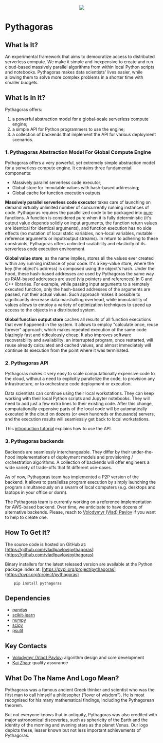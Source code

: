 <div align="center">
  <img src="http://vlpavlov.org/Pythagoras-Logo3.svg"><br>
</div>

# Pythagoras

## What Is It?

An experimental framework that aims to democratize access to distributed serverless compute. 
We make it simple and inexpensive to create and run cloud-based massively parallel algorithms 
from within local Python scripts and notebooks. Pythagoras makes data scientists' lives easier, 
while allowing them to solve more complex problems in a shorter time with smaller budgets.

## What Is In It?
Pythagoras offers:
1. a powerful abstraction model for a global-scale serverless compute engine;
2. a simple API for Python programmers to use the engine;
3. a collection of backends that implement the API for various deployment scenarios.

### 1. Pythagoras Abstraction Model For Global Compute Engine

Pythagoras offers a very powerful, yet extremely simple abstraction model for a serverless compute engine. 
It contains three fundamental components:
* Massively parallel serverless code executor; 
* Global store for immutable values with hash-based addressing; 
* Global cache for function execution outputs.

**Massively parallel serverless code executor** takes care of launching on demand 
virtually unlimited number of concurrently running instances of code. Pythagoras requires the parallelized code 
to be packaged into [pure](https://en.wikipedia.org/wiki/Pure_function) functions. 
A function is considered pure when it is fully deterministic 
(it's output value depends solidly on input arguments, 
the function return values are identical for identical arguments), 
and function execution has no side effects (no mutation of local static variables, non-local variables, 
mutable reference arguments or input/output streams). 
In return to adhering to these constraints, Pythagoras offers unlimited scalability 
and elasticity of its serverless code execution environment.

**Global value store**, as the name implies, stores all the values ever created within any running instance of your code. 
It's a key-value store, where the key (the object's address) is composed using the object's hash.
Under the hood, these hash-based addresses are used by Pythagoras the same way as RAM-based addresses are used
(via pointers and references) in C and C++ libraries. For example, 
while passing input arguments to a remotely executed function, 
only the hash-based addresses of the arguments are passed, 
not their actual values. Such approach makes it possible to significantly decrease data marshalling overhead, 
while immutability of values allows to employ a variety of optimization techniques to speed up 
access to the objects in a distributed system.

**Global function output store** caches all results of all function executions that ever happened in the system. 
It allows to employ "calculate once, reuse forever" approach, which makes repeated execution of the same code 
blazingly fast and ridiculously cheap. It also improves software recoverability and availability: 
an interrupted program, once restarted, will reuse already calculated and cached values, 
and almost immediately will continue its execution from the point where it was terminated.

### 2. Pythagoras API

Pythagoras makes it very easy to scale computationally expensive code to the cloud, 
without a need to explicitly parallelize the code, to provision any infrastructure, 
or to orchestrate code deployment or execution.  

Data scientists can continue using their local workstations. 
They can keep working with their local Python scripts and Jupyter notebooks. 
They will need to add just a few extra lines to their existing code. 
After this change, computationally expensive parts of the local code will be 
automatically executed in the cloud on dozens (or even hundreds or thousands) servers, 
and the execution results will seamlessly get back to local workstations.

This [introduction tutorial](https://github.com/vladlpavlov/pythagoras/blob/master/pythagoras_introduction.ipynb) 
explains how to use the API. 

### 3. Pythagoras backends
Backends are seamlessly interchangeable.
They differ by their under-the-hood implementations of deployment models and provisioning / orchestration algorithms. 
A collection of backends will offer engineers a wide variety of trade-offs that fit different use-cases.

As of now, Pythagoras team has implemented a P2P version of the backend. 
It allows to parallelize program execution by simply launching the program simultaneously 
on a swarm of local computers (e.g. desktops and laptops in your office or dorm).

The Pythagoras team is currently working on a reference implementation for AWS-based backend. 
Over time, we anticipate to have dozens of alternative backends. 
Please, reach to [Volodymyr (Vlad) Pavlov](https://www.linkedin.com/in/vlpavlov/) 
if you want to help to create one.

## How To Get It?

The source code is hosted on GitHub at:
[https://github.com/vladlpavlov/pythagoras](https://github.com/vladlpavlov/pythagoras) 

Binary installers for the latest released version are available at the Python package index at:
[https://pypi.org/project/pythagoras](https://pypi.org/project/pythagoras)

        pip install pythagoras

## Dependencies

* [pandas](https://pandas.pydata.org/)
* [scikit-learn](https://scikit-learn.org/) 
* [numpy](https://numpy.org/)
* [scipy](https://www.scipy.org/)
* [psutil](https://pypi.org/project/psutil/)

## Key Contacts

* [Volodymyr (Vlad) Pavlov](https://www.linkedin.com/in/vlpavlov/): algorithm design and core development 
* [Kai Zhao](https://www.linkedin.com/in/kaimzhao/): quality assurance

## What Do The Name And Logo Mean?

Pythagoras was a famous ancient Greek thinker and scientist 
who was the first man to call himself a philosopher ("lover of wisdom"). 
He is most recognised for his many mathematical findings, 
including the Pythagorean theorem. 

But not everyone knows that in antiquity, Pythagoras was also credited with major astronomical discoveries,
such as sphericity of the Earth and the identity of the morning and evening stars as the planet Venus. 
Our logo depicts these, lesser known but not less important achievements of Pythagoras.